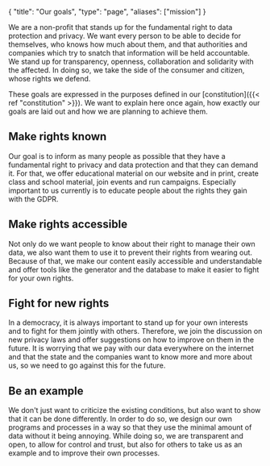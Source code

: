 {
    "title": "Our goals",
    "type": "page",
    "aliases": ["mission"]
}

We are a non-profit that stands up for the fundamental right to data protection and privacy. We want every person to be able to decide for themselves, who knows how much about them, and that authorities and companies which try to snatch that information will be held accountable. We stand up for transparency, openness, collaboration and solidarity with the affected. In doing so, we take the side of the consumer and citizen, whose rights we defend.

These goals are expressed in the purposes defined in our [constitution]({{< ref "constitution" >}}). We want to explain here once again, how exactly our goals are laid out and how we are planning to achieve them.

## Make rights known

Our goal is to inform as many people as possible that they have a fundamental right to privacy and data protection and that they can demand it. For that, we offer educational material on our website and in print, create class and school material, join events and run campaigns. Especially important to us currently is to educate people about the rights they gain with the GDPR.
 
## Make rights accessible

Not only do we want people to know about their right to manage their own data, we also want them to use it to prevent their rights from wearing out. Because of that, we make our content easily accessible and understandable and offer tools like the generator and the database to make it easier to fight for your own rights.
 
## Fight for new rights

In a democracy, it is always important to stand up for your own interests and to fight for them jointly with others. Therefore, we join the discussion on new privacy laws and offer suggestions on how to improve on them in the future. It is worrying that we pay with our data everywhere on the internet and that the state and the companies want to know more and more about us, so we need to go against this for the future.
 
## Be an example 

We don't just want to criticize the existing conditions, but also want to show that it can be done differently. In order to do so, we design our own programs and processes in a way so that they use the minimal amount of data without it being annoying. While doing so, we are transparent and open, to allow for control and trust, but also for others to take us as an example and to improve their own processes.
